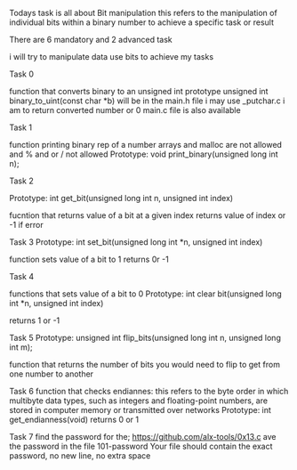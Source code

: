 Todays task is all about Bit manipulation
this refers to the manipulation of individual bits 
within a binary number to achieve a specific task or result

There are 6 mandatory and 2 advanced task

i will try to manipulate data use bits to achieve my tasks

Task 0

function that converts binary to an unsigned int
prototype unsigned int binary_to_uint(const char *b) will be 
in the main.h file
i may use _putchar.c
i am to return converted number or 0
main.c file is also available 

Task 1

function printing binary rep of a number 
arrays and malloc are not allowed and % and or / not allowed
Prototype: void print_binary(unsigned long int n);

Task 2

Prototype: int get_bit(unsigned long int n, unsigned int index)

fucntion that returns value of a bit at a given index
returns value of index or -1 if error

Task 3
Prototype: int set_bit(unsigned long int *n, unsigned int index)

function sets value of a bit to 1
returns  0r -1

Task 4

functions that sets value of a bit to 0
Prototype: int clear bit(unsigned long int *n, unsigned int index)

returns 1 or -1

Task 5
Prototype: unsigned int flip_bits(unsigned long int n, unsigned long int m);


 function that returns the number of bits you would need to flip to get from one number to another

Task 6
function that checks endiannes: 
this refers to the byte order in which multibyte data types, 
such as integers and floating-point numbers, are stored in 
computer memory or transmitted over networks
Prototype: int get_endianness(void)
returns 0 or 1

Task 7
find the password for the; https://github.com/alx-tools/0x13.c
ave the password in the file 101-password
Your file should contain the exact password, no new line, no extra space



